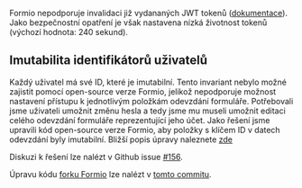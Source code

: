 Formio nepodporuje invalidaci již vydananých JWT tokenů
([dokumentace](https://apidocs.form.io/#bbcc4b6d-30cf-a043-7fe9-52b144c1162c)).
Jako bezpečnostní opatření je však nastavena nízká životnost tokenů (výchozí
hodnota: 240 sekund).

## Imutabilita identifikátorů uživatelů

Každý uživatel má své ID, které je imutabilní. Tento invariant nebylo možné
zajistit pomocí open-source verze Formio, jelikož nepodporuje možnost nastavení
přístupu k jednotlivým položkám odevzdání formuláře. Potřebovali jsme uživateli
umožnit změnu hesla a tedy jsme mu museli umožnit editaci celého odevzdání
formuláře reprezentující jeho účet. Jako řešení jsme upravili kód open-source
verze Formio, aby položky s klíčem ID v datech odevzdání byly imutabilní. Bližší
popis úpravy naleznete [zde](./Modifikace%20Formio.md)

Diskuzi k řešení lze nalézt v Github issue [#156][issue_156].

Úpravu kódu [forku Formio][formio_fork_repository] lze nalézt v [tomto
commitu][id_immutability_commit].

[formio_fork_repository]:
    https://github.com/PatrikTrefil/mental-health-monitoring-platform-formio
[id_immutability_commit]:
    https://github.com/PatrikTrefil/mental-health-monitoring-platform-formio/commit/1b1c0059582e323a10a32f867a8e25e201e8f0ec
[issue_156]:
    https://github.com/PatrikTrefil/mental-health-monitoring-platform/issues/156
